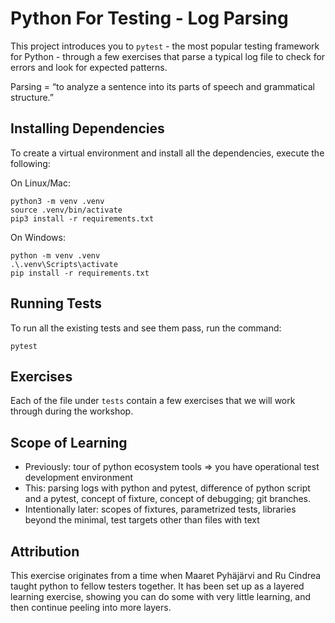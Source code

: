 # Python For Testing - Log Parsing

This project introduces you to `pytest` - the most popular testing framework for Python - through a few exercises that parse a typical log file to check for errors and look for expected patterns. 

Parsing = “to analyze a sentence into its parts of speech and grammatical structure.”

## Installing Dependencies

To create a virtual environment and install all the dependencies, execute the following:

On Linux/Mac:
```
python3 -m venv .venv
source .venv/bin/activate
pip3 install -r requirements.txt
```

On Windows:
```
python -m venv .venv
.\.venv\Scripts\activate
pip install -r requirements.txt
```

## Running Tests

To run all the existing tests and see them pass, run the command:

`pytest`

## Exercises

Each of the file under `tests` contain a few exercises that we will work through during the workshop. 

## Scope of Learning

- Previously: tour of python ecosystem tools => you have operational test development environment
- This: parsing logs with python and pytest, difference of python script and a pytest, concept of fixture, concept of debugging; git branches. 
- Intentionally later: scopes of fixtures, parametrized tests, libraries beyond the minimal, test targets other than files with text

## Attribution

This exercise originates from a time when Maaret Pyhäjärvi and Ru Cindrea taught python to fellow testers together. It has been set up as a layered learning exercise, showing you can do some with very little learning, and then continue peeling into more layers. 